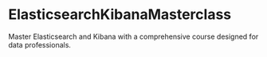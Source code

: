 # ElasticsearchKibanaMasterclass
Master Elasticsearch and Kibana with a comprehensive course designed for data professionals.
